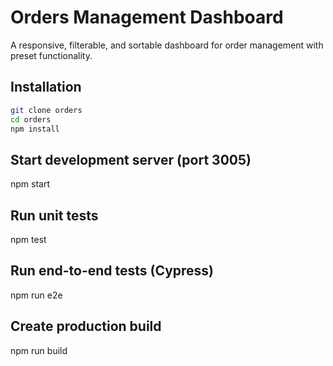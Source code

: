 # Orders Management Dashboard

A responsive, filterable, and sortable dashboard for order management with preset functionality.

## Installation

```bash
git clone orders
cd orders
npm install
```

## Start development server (port 3005)

npm start

## Run unit tests

npm test

## Run end-to-end tests (Cypress)

npm run e2e

## Create production build

npm run build
